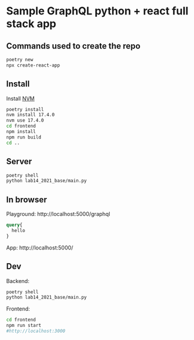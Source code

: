 # Sample GraphQL python + react full stack app

## Commands used to create the repo

```bash
poetry new 
npx create-react-app
```

## Install

Install [NVM](https://github.com/nvm-sh/nvm)

```bash
poetry install
nvm install 17.4.0
nvm use 17.4.0
cd frontend
npm install
npm run build
cd ..
```

## Server

```bash
poetry shell
python lab14_2021_base/main.py
```

## In browser

Playground:
http://localhost:5000/graphql
```graphql
query{
  hello
}
```

App:
http://localhost:5000/


## Dev

Backend:
```bash
poetry shell
python lab14_2021_base/main.py
```

Frontend:
```bash
cd frontend
npm run start
#http://localhost:3000
```
